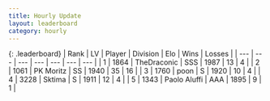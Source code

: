```yaml
---
title: Hourly Update
layout: leaderboard
category: hourly
---
```


{: .leaderboard}
| Rank | LV | Player | Division | Elo | Wins | Losses |
| --- | --- | --- | --- | --- | --- | --- |
| <span data-change="0">1</span> | 1864 | <span title="ID: 544310">TheDraconic</span> | SSS | <span data-change="0">1987</span> | <span data-change="0">13</span> | <span data-change="0">4</span> |
| <span data-change="0">2</span> | 1061 | <span title="ID: 427478">PK Moritz</span> | SS | <span data-change="0">1940</span> | <span data-change="0">35</span> | <span data-change="0">16</span> |
| <span data-change="1">3</span> | 1760 | <span title="ID: 540690">poon</span> | S | <span data-change="0">1920</span> | <span data-change="0">10</span> | <span data-change="0">4</span> |
| <span data-change="-1">4</span> | 3228 | <span title="ID: 353063">Sktima</span> | S | <span data-change="-12">1911</span> | <span data-change="0">12</span> | <span data-change="1">4</span> |
| <span data-change="0">5</span> | 1343 | <span title="ID: 512212">Paolo Aluffi</span> | AAA | <span data-change="11">1895</span> | <span data-change="1">9</span> | <span data-change="0">1</span> |